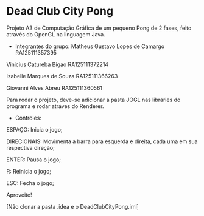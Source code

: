 # Dead Club City Pong
Projeto A3 de Computação Gráfica de um pequeno Pong de 2 fases, feito através do OpenGL na linguagem Java.

- Integrantes do grupo:
Matheus Gustavo Lopes de Camargo
RA125111357395

Vinicius Catureba Bigao
RA125111372214

Izabelle Marques de Souza
RA125111366263

Giovanni Alves Abreu
RA125111360561

Para rodar o projeto, deve-se adicionar a pasta JOGL nas libraries do programa e rodar atráves do Renderer.

- Controles:

ESPAÇO: Inicia o jogo;

DIRECIONAIS: Movimenta a barra para esquerda e direita, cada uma em sua respectiva direção;

ENTER: Pausa o jogo;

R: Reinicia o jogo;

ESC: Fecha o jogo;

Aproveite!

[Não clonar a pasta .idea e o DeadClubCityPong.iml]
